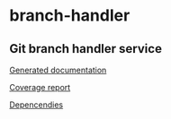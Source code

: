 # branch-handler

## Git branch handler service

[Generated documentation](https://tisnik.github.io/branch-handler/index.html)

[Coverage report](https://tisnik.github.io/branch-handler/coverage/cov.html)

[Depencendies](doc/dependencies.clj)
